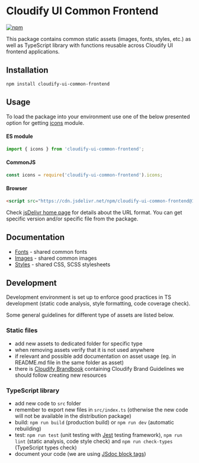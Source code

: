 # Cloudify UI Common Frontend

[![npm](https://img.shields.io/npm/v/cloudify-ui-common-frontend.svg?style=flat)](https://www.npmjs.com/package/cloudify-ui-common-frontend)

This package contains common static assets (images, fonts, styles, etc.) as well as TypeScript library with functions 
reusable across Cloudify UI frontend applications.

## Installation

```npm
npm install cloudify-ui-common-frontend
```

## Usage

To load the package into your environment use one of the below presented option for getting [icons](./src/icons.js) module.

#### ES module

```javascript
import { icons } from 'cloudify-ui-common-frontend';
```

#### CommonJS

```javascript
const icons = require('cloudify-ui-common-frontend').icons;
```

#### Browser

```html
<script src="https://cdn.jsdelivr.net/npm/cloudify-ui-common-frontend@1.0.0"></script>
```

Check [jsDelivr home page](https://www.jsdelivr.com/) for details about the URL format. You can get specific version and/or specific file from the package.


## Documentation

* [Fonts](./fonts/README.md) - shared common fonts
* [Images](./images/README.md) - shared common images
* [Styles](./styles/README.md) - shared CSS, SCSS stylesheets

## Development

Development environment is set up to enforce good practices in TS development (static code analysis, style formatting,
code coverage check).

Some general guidelines for different type of assets are listed below.

### Static files

- add new assets to dedicated folder for specific type
- when removing assets verify that it is not used anywhere
- if relevant and possible add documentation on asset usage (eg. in README.md file in the same folder as asset)
- there is [Cloudify Brandbook](https://drive.google.com/drive/folders/1ELapf6idy50n5R2uqWzhWXJrvL4mx6e3) containing 
  Cloudify Brand Guidelines we should follow creating new resources


### TypeScript library

- add new code to `src` folder
- remember to export new files in `src/index.ts` (otherwise the new code will not be available in the distribution package)
- build: `npm run build` (production build) or `npm run dev` (automatic rebuilding)
- test: `npm run test` (unit testing with [Jest](https://jestjs.io/en/) testing framework), `npm run lint` (static analysis, code style check) and `npm run check-types` (TypeScript types check)
- document your code (we are using [JSdoc block tags](https://jsdoc.app/#block-tags))
